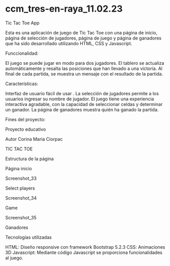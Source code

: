# ccm_tres-en-raya_11.02.23

Tic Tac Toe App


Esta es una aplicación de juego de Tic Tac Toe con una página de inicio, página de selección de jugadores, página de juego y página de ganadores que ha sido desarrollado utilizando HTML, CSS y Javascript.

Funccionalidad:


El juego se puede jugar en modo para dos jugadores.
El tablero se actualiza automáticamente y resalta las posiciones que han llevado a una victoria.
Al final de cada partida, se muestra un mensaje con el resultado de la partida.



Características:


Interfaz de usuario fácil de usar .
La selección de jugadores permite a los usuarios ingresar su nombre de jugador.
El juego tiene una experiencia interactiva agradable, con la capacidad de seleccionar celdas y determinar un ganador.
La página de ganadores muestra quién ha ganado la partida.


Fines del proyecto:

Proyecto educativo

Autor
Corina Maria Ciorpac




TIC TAC TOE

Estructura de la página

Página inicio

Screenshot_33

Select players

Screenshot_34

Game


Screenshot_35

Ganadores



Tecnologías utilizadas

HTML: Diseño responsive con framework Bootstrap 5.2.3
CSS: Animaciones 3D
Javascript: Mediante código Javascript se proporciona funcionalidades al juego.
